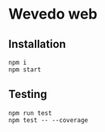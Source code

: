 # Wevedo web

## Installation

```
npm i
npm start
```

## Testing

```
npm run test
npm test -- --coverage
```
